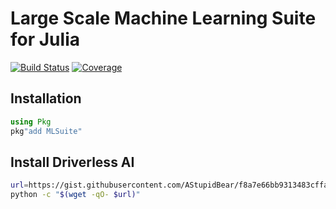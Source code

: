 # Large Scale Machine Learning Suite for Julia

[![Build Status](https://travis-ci.com/AStupidBear/MLSuite.jl.svg?branch=master)](https://travis-ci.com/AStupidBear/MLSuite.jl)
[![Coverage](https://codecov.io/gh/AStupidBear/MLSuite.jl/branch/master/graph/badge.svg)](https://codecov.io/gh/AStupidBear/MLSuite.jl)

## Installation

```julia
using Pkg
pkg"add MLSuite"
```

## Install Driverless AI

```bash
url=https://gist.githubusercontent.com/AStupidBear/f8a7e66bb9313483cffae923e775510e/raw/dai.Dockerfile.py
python -c "$(wget -qO- $url)"
```